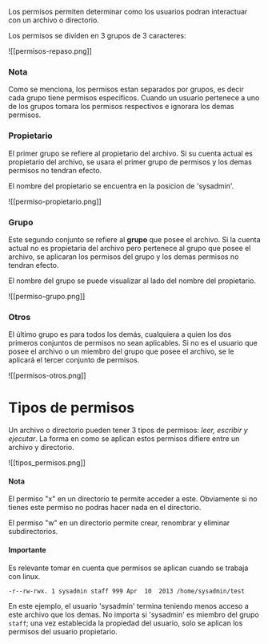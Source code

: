 Los permisos permiten determinar como los usuarios podran interactuar con un archivo o directorio.

Los permisos se dividen en 3 grupos de 3 caracteres:

![[permisos-repaso.png]]
### Nota
Como se menciona, los permisos estan separados por grupos, es decir cada grupo tiene permisos especificos. Cuando un usuario pertenece a uno de los grupos tomara los permisos respectivos e ignorara los demas permisos. 
### Propietario
El primer grupo se refiere al propietario del archivo. Si su cuenta actual es propietario del archivo, se usara el primer grupo de permisos y los demas permisos no tendran efecto.

El nombre del propietario se encuentra en la posicion de 'sysadmin'.

![[permiso-propietario.png]]

### Grupo
Este segundo conjunto se refiere al **grupo** que posee el archivo. Si la cuenta actual no es propietaria del archivo pero pertenece al grupo que posee el archivo, se aplicaran los permisos del grupo y los demas permisos no tendran efecto.

El nombre del grupo se puede visualizar al lado del nombre del propietario.

![[permiso-grupo.png]]

### Otros
El último grupo es para todos los demás, cualquiera a quien los dos primeros conjuntos de permisos no sean aplicables. Si no es el usuario que posee el archivo o un miembro del grupo que posee el archivo, se le aplicará el tercer conjunto de permisos.

![[permisos-otros.png]]

# Tipos de permisos
Un archivo o directorio pueden tener 3 tipos de permisos: *leer, escribir y ejecutar*. La forma en como se aplican estos permisos difiere entre un archivo y directorio.

![[tipos_permisos.png]]

#### Nota
El permiso "x" en un directorio te permite acceder a este. Obviamente si no tienes este permiso no podras hacer nada en el directorio.

El permiso "w" en un directorio permite crear, renombrar y eliminar subdirectorios.

#### Importante
Es relevante tomar en cuenta que permisos se aplican cuando se trabaja con linux.

```
-r--rw-rwx. 1 sysadmin staff 999 Apr  10  2013 /home/sysadmin/test
```
En este ejemplo, el usuario 'sysadmin' termina teniendo menos acceso a este archivo que los demas. No importa si 'sysadmin' es miembro del grupo `staff`; una vez establecida la propiedad del usuario, solo se aplican los permisos del usuario propietario.